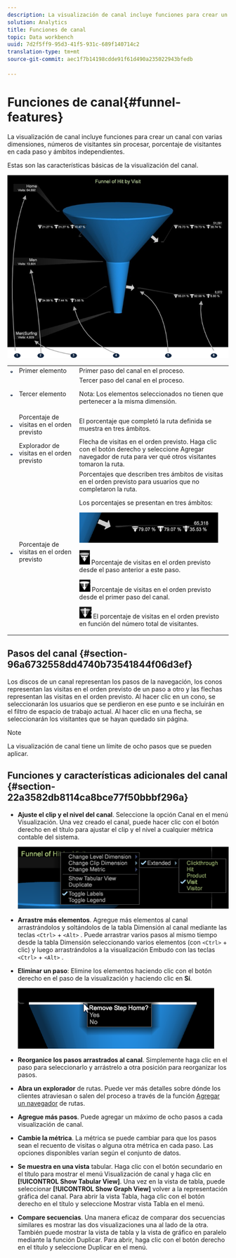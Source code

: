 ```yaml
---
description: La visualización de canal incluye funciones para crear un canal con varias dimensiones, números de visitantes sin procesar, porcentaje de visitantes en cada paso y ámbitos independientes.
solution: Analytics
title: Funciones de canal
topic: Data workbench
uuid: 7d2f5ff9-95d3-41f5-931c-689f140714c2
translation-type: tm+mt
source-git-commit: aec1f7b14198cdde91f61d490a235022943bfedb

---
```



# Funciones de canal{#funnel-features}

La visualización de canal incluye funciones para crear un canal con varias dimensiones, números de visitantes sin procesar, porcentaje de visitantes en cada paso y ámbitos independientes.

Estas son las características básicas de la visualización del canal.

![](assets/funnel_visualization_capture.png)

<table id="table_49A08740CEE74D64B6F9C37CD91F1AE5"> 
 <tbody> 
  <tr> 
   <td colname="col01"> <img id="image_0C1701833FE049708CE38ADEB5EC7EEF" src="assets/funnel_visualization_capture_1.png" /> </td> 
   <td colname="col1"> Primer elemento </td> 
   <td colname="col2"> Primer paso del canal en el proceso. </td> 
  </tr> 
  <tr> 
   <td colname="col01"> <img id="image_EF8AF94D833B4A249959B76F8FAF2318" src="assets/funnel_visualization_capture_2.png" /> </td> 
   <td colname="col1"> Tercer elemento </td> 
   <td colname="col2">Tercer paso del canal en el proceso. <p><p>Nota:  Los elementos seleccionados no tienen que pertenecer a la misma dimensión. </p></p></td> 
  </tr> 
  <tr> 
   <td colname="col01"> <img id="image_F3C5130B52234FAC9DEB50279F94FF90" src="assets/funnel_visualization_capture_3.png" /> </td> 
   <td colname="col1"> Porcentaje de visitas en el orden previsto </td> 
   <td colname="col2"> El porcentaje que completó la ruta definida se muestra en tres ámbitos. </td> 
  </tr> 
  <tr> 
   <td colname="col01"> <img id="image_3F030396CEB14528980F5B965113BD36" src="assets/funnel_visualization_capture_4.png" /> </td> 
   <td colname="col1"> Explorador de visitas en el orden previsto </td> 
   <td colname="col2">Flecha de visitas en el orden previsto. Haga clic con el botón derecho y seleccione <span class="uicontrol"> Agregar navegador</span> de ruta para ver qué otros visitantes tomaron la ruta. </td> 
  </tr> 
  <tr> 
   <td colname="col01"> <img id="image_0DA7567BDBDF4BEF9CA840D2F88A414E" src="assets/funnel_visualization_capture_5.png" /> </td> 
   <td colname="col1"> Porcentaje de visitas en el orden previsto </td> 
   <td colname="col2">Porcentajes que describen tres ámbitos de visitas en el orden previsto para usuarios que no completaron la ruta. <p>Los porcentajes se presentan en tres ámbitos: </p><p><img id="image_B85C46DDF12C41D5BF213D5F9DC04967" placement="break" src="assets/funnel_path_browser_5.png" /></p><p><img id="image_BC37007D7B4B425C8F87905CE68F0114" src="assets/funnel_path_browser_6.png" /> Porcentaje de visitas en el orden previsto desde el paso anterior a este paso. </p><p><img id="image_B10866B083424360AFF1B19E836A94CF" src="assets/funnel_path_browser_7.png" /> Porcentaje de visitas en el orden previsto desde el primer paso del canal. </p><p><img id="image_19B9AE916B584E18A82F5D5E10674414" src="assets/funnel_path_browser_8.png" /> El porcentaje de visitas en el orden previsto en función del número total de visitantes. </p></td> 
  </tr> 
 </tbody> 
</table>

## Pasos del canal {#section-96a6732558dd4740b73541844f06d3ef}

Los discos de un canal representan los pasos de la navegación, los conos representan las visitas en el orden previsto de un paso a otro y las flechas representan las visitas en el orden previsto. Al hacer clic en un cono, se seleccionarán los usuarios que se perdieron en ese punto e se incluirán en el filtro de espacio de trabajo actual. Al hacer clic en una flecha, se seleccionarán los visitantes que se hayan quedado sin página.

>[!NOTE]
>
>La visualización de canal tiene un límite de ocho pasos que se pueden aplicar.

## Funciones y características adicionales del canal {#section-22a3582db8114ca8bce77f50bbbf296a}

* **Ajuste el clip y el nivel del canal**. Seleccione la opción Canal en el menú Visualización. Una vez creado el canal, puede hacer clic con el botón derecho en el título para ajustar el clip y el nivel a cualquier métrica contable del sistema.

   ![](assets/funnel_path_browser_9.png)

* **Arrastre más elementos**. Agregue más elementos al canal arrastrándolos y soltándolos de la tabla Dimensión al canal mediante las teclas `<Ctrl>` + `<Alt>` . Puede arrastrar varios pasos al mismo tiempo desde la tabla Dimensión seleccionando varios elementos (con `<Ctrl>` + clic) y luego arrastrándolos a la visualización Embudo con las teclas `<Ctrl>` + `<Alt>` .
* **Eliminar un paso**: Elimine los elementos haciendo clic con el botón derecho en el paso de la visualización y haciendo clic en **Sí**.

   ![](assets/funnel_path_browser_4.png)

* **Reorganice los pasos arrastrados al canal**. Simplemente haga clic en el paso para seleccionarlo y arrástrelo a otra posición para reorganizar los pasos.
* **Abra un explorador** de rutas. Puede ver más detalles sobre dónde los clientes atraviesan o salen del proceso a través de la función [Agregar un navegador](../../../../home/c-get-started/c-analysis-vis/c-funnel-visualization/c-path-browser-funnel.md#concept-b0cedf7a28ae422696ded1258c9a4119) de rutas.

* **Agregue más pasos**. Puede agregar un máximo de ocho pasos a cada visualización de canal.
* **Cambie la métrica**. La métrica se puede cambiar para que los pasos sean el recuento de visitas o alguna otra métrica en cada paso. Las opciones disponibles varían según el conjunto de datos.
* **Se muestra en una vista** tabular. Haga clic con el botón secundario en el título para mostrar el menú Visualización de canal y haga clic en **[!UICONTROL Show Tabular View]**. Una vez en la vista de tabla, puede seleccionar **[!UICONTROL Show Graph View]** volver a la representación gráfica del canal. Para abrir la vista Tabla, haga clic con el botón derecho en el título y seleccione Mostrar vista Tabla en el menú.

* **Compare secuencias**. Una manera eficaz de comparar dos secuencias similares es mostrar las dos visualizaciones una al lado de la otra. También puede mostrar la vista de tabla y la vista de gráfico en paralelo mediante la función Duplicar. Para abrir, haga clic con el botón derecho en el título y seleccione Duplicar en el menú.
